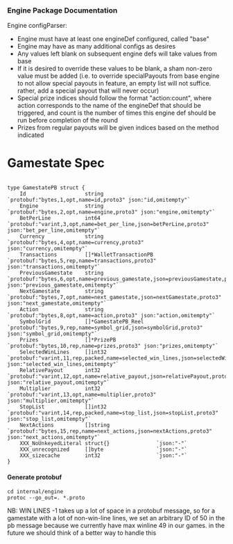 ### Engine Package Documentation

Engine configParser:
- Engine must have at least one engineDef configured, called "base"
- Engine may have as many additional configs as desires
- Any values left blank on subsequent engine defs will take values from base
- If it is desired to override these values to be blank, a sham non-zero value must be added (i.e. to override specialPayouts from base engine to not allow special payouts in feature, an empty list will not suffice. rather, add a special payout that will never occur)
- Special prize indices should follow the format "action:count", where action corresponds to the name of the engineDef that should be triggered, and count is the number of times this engine def should be run before completion of the round
- Prizes from regular payouts will be given indices based on the method indicated



Gamestate Spec
==============
```

type GamestatePB struct {
	Id                   string                 `protobuf:"bytes,1,opt,name=id,proto3" json:"id,omitempty"`
	Engine               string                 `protobuf:"bytes,2,opt,name=engine,proto3" json:"engine,omitempty"`
	BetPerLine           int64                  `protobuf:"varint,3,opt,name=bet_per_line,json=betPerLine,proto3" json:"bet_per_line,omitempty"`
	Currency             string                 `protobuf:"bytes,4,opt,name=currency,proto3" json:"currency,omitempty"`
	Transactions         []*WalletTransactionPB `protobuf:"bytes,5,rep,name=transactions,proto3" json:"transactions,omitempty"`
	PreviousGamestate    string                 `protobuf:"bytes,6,opt,name=previous_gamestate,json=previousGamestate,proto3" json:"previous_gamestate,omitempty"`
	NextGamestate        string                 `protobuf:"bytes,7,opt,name=next_gamestate,json=nextGamestate,proto3" json:"next_gamestate,omitempty"`
	Action               string                 `protobuf:"bytes,8,opt,name=action,proto3" json:"action,omitempty"`
	SymbolGrid           []*GamestatePB_Reel    `protobuf:"bytes,9,rep,name=symbol_grid,json=symbolGrid,proto3" json:"symbol_grid,omitempty"`
	Prizes               []*PrizePB             `protobuf:"bytes,10,rep,name=prizes,proto3" json:"prizes,omitempty"`
	SelectedWinLines     []int32                `protobuf:"varint,11,rep,packed,name=selected_win_lines,json=selectedWinLines,proto3" json:"selected_win_lines,omitempty"`
	RelativePayout       int32                  `protobuf:"varint,12,opt,name=relative_payout,json=relativePayout,proto3" json:"relative_payout,omitempty"`
	Multiplier           int32                  `protobuf:"varint,13,opt,name=multiplier,proto3" json:"multiplier,omitempty"`
	StopList             []int32                `protobuf:"varint,14,rep,packed,name=stop_list,json=stopList,proto3" json:"stop_list,omitempty"`
	NextActions          []string               `protobuf:"bytes,15,rep,name=next_actions,json=nextActions,proto3" json:"next_actions,omitempty"`
	XXX_NoUnkeyedLiteral struct{}               `json:"-"`
	XXX_unrecognized     []byte                 `json:"-"`
	XXX_sizecache        int32                  `json:"-"`
}
```

#### Generate protobuf
```
cd internal/engine
protoc --go_out=. *.proto
```


NB: WIN LINES
-1 takes up a lot of space in a protobuf message, so for a gamestate with a lot of non-win-line lines, we set an arbitrary ID of 50 in the pb message because we currently have max winline 49 in our games.
in the future we should think of a better way to handle this
